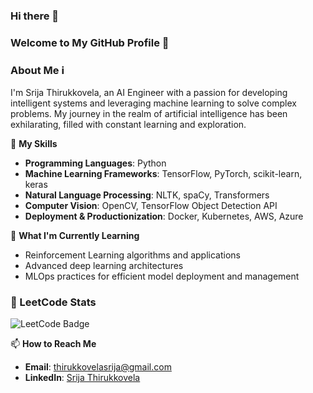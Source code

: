 ### Hi there 👋

### Welcome to My GitHub Profile 👋

### About Me ℹ
I'm Srija Thirukkovela, an AI Engineer with a passion for developing intelligent systems and leveraging machine learning to solve complex problems. My journey in the realm of artificial intelligence has been exhilarating, filled with constant learning and exploration.

🚀 **My Skills**
- **Programming Languages**: Python
- **Machine Learning Frameworks**: TensorFlow, PyTorch, scikit-learn, keras
- **Natural Language Processing**: NLTK, spaCy, Transformers
- **Computer Vision**: OpenCV, TensorFlow Object Detection API
- **Deployment & Productionization**: Docker, Kubernetes, AWS, Azure

🌱 **What I'm Currently Learning**
- Reinforcement Learning algorithms and applications
- Advanced deep learning architectures
- MLOps practices for efficient model deployment and management
### 🧠 LeetCode Stats
![LeetCode Badge](https://img.shields.io/badge/LeetCode-350%20problems-brightgreen?style=for-the-badge&logo=leetcode&logoColor=white)

📫 **How to Reach Me**
- **Email**: thirukkovelasrija@gmail.com
- **LinkedIn**: [Srija Thirukkovela](https://www.linkedin.com/in/srija-thirukkovela/)
